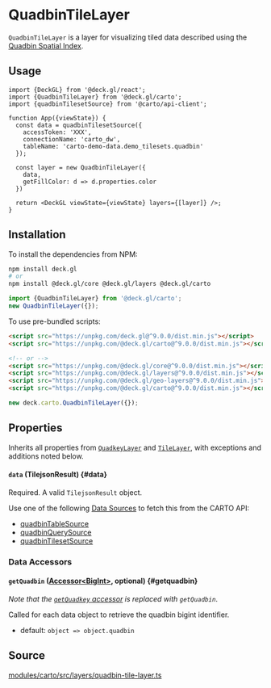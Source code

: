 # QuadbinTileLayer

`QuadbinTileLayer` is a layer for visualizing tiled data described using the [Quadbin Spatial Index](https://docs.carto.com/data-and-analysis/analytics-toolbox-for-bigquery/key-concepts/spatial-indexes#quadbin). 

## Usage 

```tsx
import {DeckGL} from '@deck.gl/react';
import {QuadbinTileLayer} from '@deck.gl/carto';
import {quadbinTilesetSource} from '@carto/api-client';

function App({viewState}) {
  const data = quadbinTilesetSource({
    accessToken: 'XXX',
    connectionName: 'carto_dw',
    tableName: 'carto-demo-data.demo_tilesets.quadbin'
  });

  const layer = new QuadbinTileLayer({
    data,
    getFillColor: d => d.properties.color
  })

  return <DeckGL viewState={viewState} layers={[layer]} />;
}
```

## Installation

To install the dependencies from NPM:

```bash
npm install deck.gl
# or
npm install @deck.gl/core @deck.gl/layers @deck.gl/carto
```

```js
import {QuadbinTileLayer} from '@deck.gl/carto';
new QuadbinTileLayer({});
```

To use pre-bundled scripts:

```html
<script src="https://unpkg.com/deck.gl@^9.0.0/dist.min.js"></script>
<script src="https://unpkg.com/@deck.gl/carto@^9.0.0/dist.min.js"></script>

<!-- or -->
<script src="https://unpkg.com/@deck.gl/core@^9.0.0/dist.min.js"></script>
<script src="https://unpkg.com/@deck.gl/layers@^9.0.0/dist.min.js"></script>
<script src="https://unpkg.com/@deck.gl/geo-layers@^9.0.0/dist.min.js"></script>
<script src="https://unpkg.com/@deck.gl/carto@^9.0.0/dist.min.js"></script>
```

```js
new deck.carto.QuadbinTileLayer({});
```

## Properties

Inherits all properties from [`QuadkeyLayer`](../geo-layers/quadkey-layer.md) and [`TileLayer`](../geo-layers/tile-layer.md), with exceptions and additions noted below.


#### `data` (TilejsonResult) {#data}

Required. A valid `TilejsonResult` object.

Use one of the following [Data Sources](./data-sources.md) to fetch this from the CARTO API:

- [quadbinTableSource](./data-sources#quadbintablesource)
- [quadbinQuerySource](./data-sources#quadbinquerysource)
- [quadbinTilesetSource](./data-sources#quadbintilesetsource)

### Data Accessors

#### `getQuadbin` ([Accessor&lt;BigInt&gt;](../../developer-guide/using-layers.md#accessors), optional) {#getquadbin}

_Note that the [`getQuadkey` accessor](../geo-layers/quadkey-layer#getquadkey) is replaced with `getQuadbin`_.

Called for each data object to retrieve the quadbin bigint identifier.

* default: `object => object.quadbin`

## Source

[modules/carto/src/layers/quadbin-tile-layer.ts](https://github.com/visgl/deck.gl/tree/9.2-release/modules/carto/src/layers/quadbin-tile-layer.ts)
